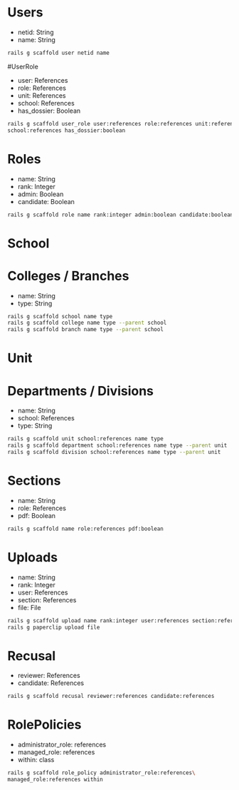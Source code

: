 # Users
- netid: String
- name: String

``` bash
rails g scaffold user netid name
```
#UserRole
- user: References
- role: References
- unit: References
- school: References
- has\_dossier: Boolean

``` bash
rails g scaffold user_role user:references role:references unit:references \
school:references has_dossier:boolean
```
# Roles
- name: String
- rank: Integer
- admin: Boolean
- candidate: Boolean

``` bash
rails g scaffold role name rank:integer admin:boolean candidate:boolean
```
# School
# Colleges / Branches
- name: String
- type: String
``` bash
rails g scaffold school name type
rails g scaffold college name type --parent school
rails g scaffold branch name type --parent school
```

# Unit
# Departments / Divisions
- name: String
- school: References
- type: String
``` bash
rails g scaffold unit school:references name type
rails g scaffold department school:references name type --parent unit
rails g scaffold division school:references name type --parent unit
```

# Sections
- name: String
- role: References
- pdf: Boolean
``` bash
rails g scaffold name role:references pdf:boolean
```

# Uploads
- name: String
- rank: Integer
- user: References
- section: References
- file: File
``` bash
rails g scaffold upload name rank:integer user:references section:references
rails g paperclip upload file
```

# Recusal
- reviewer: References
- candidate: References
``` bash
rails g scaffold recusal reviewer:references candidate:references
```

# RolePolicies
- administrator\_role: references
- managed\_role: references
- within: class
``` bash
rails g scaffold role_policy administrator_role:references\
managed_role:references within
```
